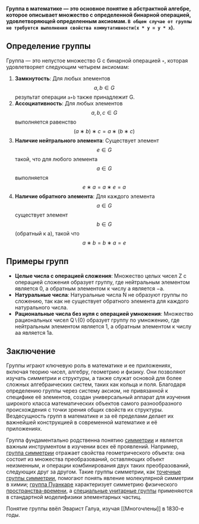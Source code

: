 **Группа в математике — это основное понятие в абстрактной алгебре, которое описывает множество с определенной бинарной операцией, удовлетворяющей определенным аксиомам. `В общем случае от группы не требуется выполнения свойства коммутативности(x * y = y * x`).**
## Определение группы

Группа — это непустое множество G с бинарной операцией `∗`, которая удовлетворяет следующим четырем аксиомам:

1. **Замкнутость**: Для любых элементов $$ a,b∈G $$ результат операции `a∗b` также принадлежит G.
2. **Ассоциативность**: Для любых элементов $$ a,b,c∈G $$ выполняется равенство $$ (a∗b)∗c=a∗(b∗c) $$
3. **Наличие нейтрального элемента**: Существует элемент $$ e∈G $$ такой, что для любого элемента $$ a∈G $$ выполняется $$e∗a=a∗e=a$$
4. **Наличие обратного элемента**: Для каждого элемента $$a∈G$$существует элемент $$b∈G$$ (обратный к a), такой что $$a∗b=b∗a=e$$

## Примеры групп

- **Целые числа с операцией сложения**: Множество целых чисел Z с операцией сложения образует группу, где нейтральным элементом является 0, а обратным элементом к числу a является −a.
- **Натуральные числа**: Натуральные числа N не образуют группы по сложению, так как не существует обратного элемента для каждого натурального числа.
- **Рациональные числа без нуля с операцией умножения**: Множество рациональных чисел Q∖{0} образует группу по умножению, где нейтральным элементом является 1, а обратным элементом к числу aa является 1a.

## Заключение

Группы играют ключевую роль в математике и ее приложениях, включая теорию чисел, алгебру, геометрию и физику. Они позволяют изучать симметрии и структуры, а также служат основой для более сложных алгебраических систем, таких как кольца и поля. Благодаря определению группы через систему аксиом, не привязанной к специфике её элементов, создан универсальный аппарат для изучения широкого класса математических объектов самого разнообразного происхождения с точки зрения общих свойств их структуры. Вездесущность групп в математике и за её пределами делает их важнейшей конструкцией в современной математике и её приложениях.

Группа фундаментально родственна понятию [симметрии](https://ru.wikipedia.org/wiki/%D0%A1%D0%B8%D0%BC%D0%BC%D0%B5%D1%82%D1%80%D0%B8%D1%8F "Симметрия") и является важным инструментом в изучении всех её проявлений. Например, [группа симметрии](https://ru.wikipedia.org/wiki/%D0%93%D1%80%D1%83%D0%BF%D0%BF%D0%B0_%D1%81%D0%B8%D0%BC%D0%BC%D0%B5%D1%82%D1%80%D0%B8%D0%B8 "Группа симметрии") отражает свойства геометрического объекта: она состоит из множества преобразований, оставляющих объект неизменным, и операции комбинирования двух таких преобразований, следующих друг за другом. Такие группы симметрии, как [точечные группы симметрии](https://ru.wikipedia.org/wiki/%D0%A2%D0%BE%D1%87%D0%B5%D1%87%D0%BD%D0%B0%D1%8F_%D0%B3%D1%80%D1%83%D0%BF%D0%BF%D0%B0_%D1%81%D0%B8%D0%BC%D0%BC%D0%B5%D1%82%D1%80%D0%B8%D0%B8 "Точечная группа симметрии"), помогают понять явление молекулярной симметрии в химии; [группа Пуанкаре](https://ru.wikipedia.org/wiki/%D0%93%D1%80%D1%83%D0%BF%D0%BF%D0%B0_%D0%9F%D1%83%D0%B0%D0%BD%D0%BA%D0%B0%D1%80%D0%B5 "Группа Пуанкаре") характеризует симметрию физического [пространства-времени](https://ru.wikipedia.org/wiki/%D0%9F%D1%80%D0%BE%D1%81%D1%82%D1%80%D0%B0%D0%BD%D1%81%D1%82%D0%B2%D0%BE-%D0%B2%D1%80%D0%B5%D0%BC%D1%8F "Пространство-время"), а [специальные унитарные группы](https://ru.wikipedia.org/wiki/%D0%A1%D0%BF%D0%B5%D1%86%D0%B8%D0%B0%D0%BB%D1%8C%D0%BD%D0%B0%D1%8F_%D1%83%D0%BD%D0%B8%D1%82%D0%B0%D1%80%D0%BD%D0%B0%D1%8F_%D0%B3%D1%80%D1%83%D0%BF%D0%BF%D0%B0 "Специальная унитарная группа") применяются в стандартной моделифизики элементарных частиц.

Понятие группы ввёл Эварист Галуа, изучая [[Многочлены]] в 1830-е годы.